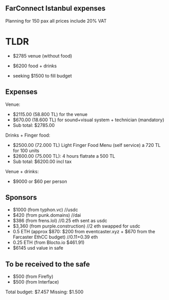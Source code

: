 ## FarConnect Istanbul expenses
Planning for 150 pax all prices include 20% VAT

# TLDR
- $2785 venue (without food) 
- $6200 food + drinks 

- seeking $1500 to fill budget

## Expenses
Venue:  
- $2115.00 (58.800 TL) for the venue
- $670.00 (18.600 TL) for sound+visual system + technician (mandatory)
- Sub total: $2785.00

Drinks + Finger food:  
- $2500.00 (72.000 TL) Light Finger Food Menu (self service) a 720 TL for 100 units
- $2600.00 (75.000 TL): 4 hours flatrate a 500 TL
- Sub total: $6200.00 incl tax

Venue + drinks:  
- $9000 or $60 per person

## Sponsors
- $1000 (from typhon.vc) //usdc
- $420 (from punk.domains) //dai
- $386 (from frens.lol) //0.25 eth sent as usdc
- $3,360 (from purple.construction) //2 eth swapped for usdc
- 0.5 ETH (approx $870: $200 from eventcaster.xyz + $670 from the Farcaster EthCC budget) //0.11+0.39 eth
- 0.25 ETH (from Blocto.io $461.91)
- $6145 usd value in safe

## To be received to the safe
- $500 (from Firefly)
- $500 (from Interface)

Total budget: $7.457
Missing: $1.500

